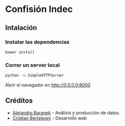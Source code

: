 # Confisión Indec


## Intalación

### Instalar las dependencias

```bash
bower install
```

### Correr un server local

```bash
python -m SimpleHTTPServer
```

Abrir el navegador en http://0.0.0.0:8000



## Créditos

- [Alejandro Baranek] - Análisis y producción de datos.
- [Cristian Bertelegni] - Desarrollo web


[Alejandro Baranek]:https://twitter.com/ken4rab  
[Cristian Bertelegni]:http://twitter.com/cbertelegni

